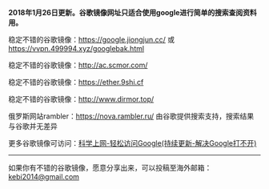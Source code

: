 **2018年1月26日更新。谷歌镜像网址只适合使用google进行简单的搜索查阅资料用。** 

稳定不错的谷歌镜像：https://google.jiongjun.cc/ 或 https://vvpn.499994.xyz/googlebak.html

稳定不错的谷歌镜像：http://ac.scmor.com/

稳定不错的谷歌镜像：https://ether.9shi.cf

稳定不错的谷歌镜像：http://www.dirmor.top/

俄罗斯网站rambler：https://nova.rambler.ru/  由谷歌提供搜索支持，搜索结果与谷歌并无差异

更多谷歌镜像可访问：[科学上网-轻松访问Google(持续更新-解决Google打不开)](http://coderschool.cn/1853.html)


***

如果你有不错的谷歌镜像，愿意分享出来，可以投稿至海外邮箱：kebi2014@gmail.com